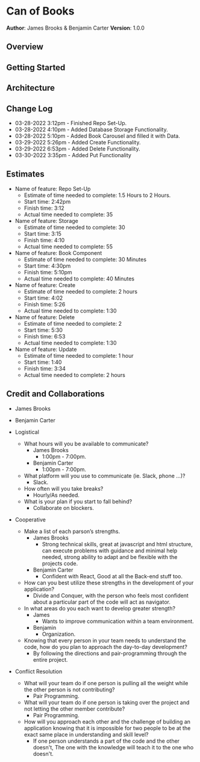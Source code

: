# Can of Books

**Author**: James Brooks & Benjamin Carter
**Version**: 1.0.0

## Overview
<!-- Provide a high level overview of what this application is and why you are building it, beyond the fact that it's an assignment for this class. (i.e. What's your problem domain?) -->

## Getting Started
<!-- What are the steps that a user must take in order to build this app on their own machine and get it running? -->

## Architecture
<!-- Provide a detailed description of the application design. What technologies (languages, libraries, etc) you're using, and any other relevant design information. -->

## Change Log

- 03-28-2022 3:12pm - Finished Repo Set-Up.
- 03-28-2022 4:10pm - Added Database Storage Functionality.
- 03-28-2022 5:10pm - Added Book Carousel and filled it with Data.
- 03-29-2022 5:26pm - Added Create Functionality.
- 03-29-2022 6:53pm - Added Delete Functionality.
- 03-30-2022 3:35pm - Added Put Functionality

## Estimates
<!-- See below -->

- Name of feature: Repo Set-Up
  - Estimate of time needed to complete: 1.5 Hours to 2 Hours.
  - Start time: 2:42pm
  - Finish time: 3:12
  - Actual time needed to complete: 35
- Name of feature: Storage
  - Estimate of time needed to complete: 30
  - Start time: 3:15
  - Finish time: 4:10
  - Actual time needed to complete: 55
- Name of feature: Book Component
  - Estimate of time needed to complete: 30 Minutes
  - Start time: 4:30pm
  - Finish time: 5:10pm
  - Actual time needed to complete: 40 Minutes
- Name of feature: Create
  - Estimate of time needed to complete: 2 hours
  - Start time: 4:02
  - Finish time: 5:26
  - Actual time needed to complete:  1:30
- Name of feature: Delete
  - Estimate of time needed to complete: 2
  - Start time: 5:30
  - Finish time: 6:53
  - Actual time needed to complete:   1:30
- Name of feature: Update
  - Estimate of time needed to complete: 1 hour
  - Start time: 1:40
  - Finish time: 3:34
  - Actual time needed to complete: 2 hours

## Credit and Collaborations

- James Brooks
- Benjamin Carter

- Logistical
  - What hours will you be available to communicate?
    - James Brooks
      - 1:00pm - 7:00pm.
    - Benjamin Carter
      - 1:00pm - 7:00pm.
  - What platform will you use to communicate (ie. Slack, phone …)?
    - Slack.
  - How often will you take breaks?
    - Hourly/As needed.
  - What is your plan if you start to fall behind?
    - Collaborate on blockers.
- Cooperative
  - Make a list of each parson’s strengths.
    - James Brooks
      - Strong technical skills, great at javascript and html structure, can execute problems with guidance and minimal help needed, strong ability to adapt and be flexible with the projects code.
    - Benjamin Carter
      - Confident with React, Good at all the Back-end stuff too.
  - How can you best utilize these strengths in the development of your application?
    - Divide and Conquer, with the person who feels most confident about a particular part of the code will act as navigator.
  - In what areas do you each want to develop greater strength?
    - James
      - Wants to improve communication within a team environment.
    - Benjamin
      - Organization.
  - Knowing that every person in your team needs to understand the code, how do you plan to approach the day-to-day development?
    - By following the directions and pair-programming through the entire project.
- Conflict Resolution
  - What will your team do if one person is pulling all the weight while the other person is not contributing?
    - Pair Programming.
  - What will your team do if one person is taking over the project and not letting the other member contribute?
    - Pair Programming.
  - How will you approach each other and the challenge of building an application knowing that it is impossible for two people to be at the exact same place in understanding and skill level?
    - If one person understands a part of the code and the other doesn't, The one with the knowledge will teach it to the one who doesn't.

